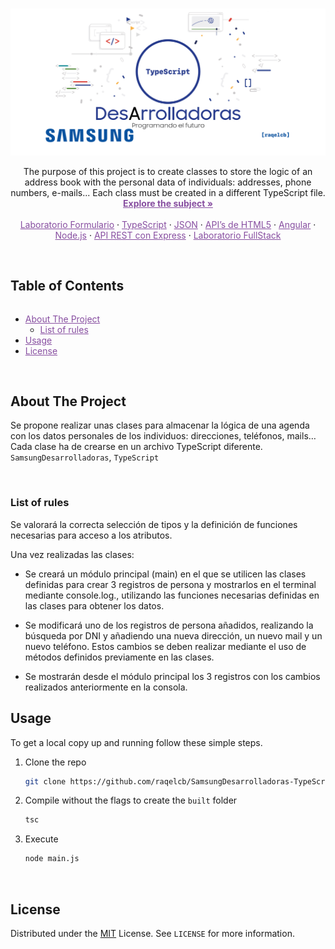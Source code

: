 <!-- PROJECT LOGO -->
<br />
<p align="center">
  <a href="https://www.europe-samsung.com/smsdev/Noticias/Detalle/adentrate_en_el_mundo_de_la_programacion_con_la_nueva_edicion_del_programa_formativo_samsung_desarrolladoras/174b17f7-e14e-447f-9524-7f55f414a0f5">
    <img src="images/TypeScript_Cover.png" alt="typeScriptCover">
  </a>

  <p align="center">
    The purpose of this project is to create classes to store the logic of an address book with the personal data of individuals: addresses, phone numbers, e-mails... Each class must be created in a different TypeScript file.
    <br />
    <a style="color:#874EA0" href="https://github.com/raqelcb/SamsungDesArrolladoras-TypeScript/blob/main/EnunciadoTypeScript.pdf"><strong>Explore the subject »</strong></a>
    <br />
    <br />
    <a style="color:#874EA0" href="https://github.com/raqelcb/SamsungDesArrolladoras-Lab_form">Laboratorio Formulario</a>
    ·
    <a style="color:#874EA0" href="https://github.com/raqelcb/SamsungDesArrolladoras-TypeScript">TypeScript</a>
    ·
    <a style="color:#874EA0" href="https://github.com/raqelcb/SamsungDesArrolladoras-JSON">JSON</a>
    ·
    <a style="color:#874EA0" href="https://github.com/raqelcb/SamsungDesArrolladoras-API_HTML">API’s de HTML5</a>
     ·
    <a style="color:#874EA0" href="https://github.com/raqelcb/SamsungDesArrolladoras-AngularL">Angular</a>
     ·
    <a style="color:#874EA0" href="https://github.com/raqelcb/SamsungDesArrolladoras-Node.js">Node.js</a>
     ·
    <a style="color:#874EA0" href="https://github.com/raqelcb/SamsungDesArrolladoras-API-REST_Express">API REST con Express</a>
         ·
    <a style="color:#874EA0" href="https://github.com/raqelcb/SamsungDesArrolladoras-Lab_FullStack">Laboratorio FullStack</a>
  </p>
</p>
<br>
<!-- TABLE OF CONTENTS -->
<!-- <details open="open"> -->
  <summary><h2 style="display: inline-block">Table of Contents</h2></summary>
  <ul>
    <li>
      <a style="color:#874EA0" href="#about-the-project">About The Project</a>
      <ul>
        <!-- <li><a style="color:#874EA0" href="#parts-of-the-project">Parts of the project</a></li> -->
        <li><a style="color:#874EA0" href="#list-of-rules">List of rules</a></li>
      </ul>
    </li>
    <li>
      <a style="color:#874EA0" href="#usage">Usage</a>
    </li>
    <li><a style="color:#874EA0" href="#license">License</a></li>
  </ul>
</details>

<br>

<!-- ABOUT THE PROJECT -->
## About The Project

Se propone realizar unas clases para almacenar la lógica de una agenda con los datos personales de los individuos: direcciones, teléfonos, mails… Cada clase ha de crearse en un archivo TypeScript diferente.
`SamsungDesarrolladoras`, `TypeScript`
<!-- <br>

### Parts of the project

* [X] **Rules:** xxxx
* [X] **Checker:** xxxx -->

<br>

### List of rules
Se valorará la correcta selección de tipos y la definición de funciones necesarias para acceso a los atributos.

Una vez realizadas las clases:

- Se creará un módulo principal (main) en el que se utilicen las clases definidas para crear 3 registros de persona y mostrarlos en el terminal mediante console.log., utilizando las funciones necesarias definidas en las clases para obtener los datos.

- Se modificará uno de los registros de persona añadidos, realizando la búsqueda por DNI y añadiendo una nueva dirección, un nuevo mail y un nuevo teléfono. Estos cambios se deben realizar mediante el uso de métodos definidos previamente en las clases.

- Se mostrarán desde el módulo principal los 3 registros con los cambios realizados anteriormente en la consola.

<!-- INSTALLATION -->
## Usage

To get a local copy up and running follow these simple steps.


1. Clone the repo
   ```sh
   git clone https://github.com/raqelcb/SamsungDesarrolladoras-TypeScript.git
   ```
2. Compile without the flags to create the `built` folder
    ```sh
    tsc
    ````
3. Execute
    ```sh
    node main.js
    ```

<br>

<!-- LICENSE -->
## License

Distributed under the
[MIT](https://choosealicense.com/licenses/mit/) License. See `LICENSE` for more information.

<br>
